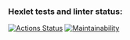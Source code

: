 ### Hexlet tests and linter status:
[![Actions Status](https://github.com/Andrey71-bor/java-project-61/actions/workflows/hexlet-check.yml/badge.svg)](https://github.com/Andrey71-bor/java-project-61/actions)
[![Maintainability](https://api.codeclimate.com/v1/badges/18906f0200dfa5763da3/maintainability)](https://codeclimate.com/github/Andrey71-bor/java-project-61/maintainability)
